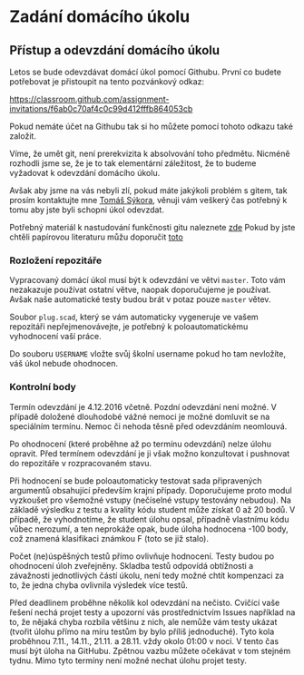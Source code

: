 # Zadání domácího úkolu

## Přístup a odevzdání domácího úkolu

Letos se bude odevzdávat domácí úkol pomocí Githubu. První co budete potřebovat je přistoupit na tento pozvánkový odkaz:

https://classroom.github.com/assignment-invitations/f6ab0c70af4c0c99d412fffb864053cb

Pokud nemáte účet na Githubu tak si ho můžete pomocí tohoto odkazu také založit.

Víme, že umět git, není prerekvizita k absolvování toho předmětu. Nicméně rozhodli jsme se, že je to tak elementární záležitost, že to budeme vyžadovat k odevzdání domácího úkolu.

Avšak aby jsme na vás nebyli zlí, pokud máte jakýkoli problém s gitem, tak prosím kontaktujte mne  [Tomáš Sýkora](mailto://tomas.sykora@fit.cvut.cz), věnuji vám veškerý čas potřebný k tomu aby jste byli schopni úkol odevzdat.

Potřebný materiál k nastudování funkčnosti gitu naleznete [zde](https://guides.github.com)
Pokud by jste chtěli papírovou literaturu můžu doporučit [toto](https://knihy.nic.cz/files/nic/edice/scott_chacon_pro_git.pdf)

### Rozložení repozitáře

Vypracovaný domácí úkol musí být k odevzdání ve větvi `master`. Toto vám nezakazuje používat ostatní větve, naopak doporučujeme je používat. Avšak naše automatické testy budou brát v potaz pouze `master` větev.

Soubor `plug.scad`, který se vám automaticky vygeneruje ve vašem repozitáři nepřejmenovávejte, je potřebný k poloautomatickému vyhodnocení vaší práce.

Do souboru `USERNAME` vložte svůj školní username pokud ho tam nevložíte, váš úkol nebude ohodnocen.

### Kontrolní body


Termín odevzdání je 4.12.2016 včetně. Pozdní odevzdání není možné. V případě doložené dlouhodobé vážné nemoci je možné domluvit se na speciálním termínu. Nemoc či nehoda těsně před odevzdáním neomlouvá.

Po ohodnocení (které proběhne až po termínu odevzdání) nelze úlohu opravit. Před termínem odevzdání je ji však možno konzultovat i pushnovat do repozitáře v rozpracovaném stavu.

Při hodnocení se bude poloautomaticky testovat sada připravených argumentů obsahující především krajní případy. Doporučujeme proto modul vyzkoušet pro všemožné vstupy (nečíselné vstupy testovány nebudou). Na základě výsledku z testu a kvality kódu student může získat 0 až 20 bodů. V případě, že vyhodnotíme, že student úlohu opsal, případně vlastnímu kódu vůbec nerozumí, a ten neprokáže opak, bude úloha hodnocena -100 body, což znamená klasifikaci známkou F (toto se již stalo).

Počet (ne)úspěšných testů přímo ovlivňuje hodnocení. Testy budou po ohodnocení úloh zveřejněny. Skladba testů odpovídá obtížnosti a závažnosti jednotlivých částí úkolu, není tedy možné chtít kompenzaci za to, že jedna chyba ovlivnila výsledek více testů.

Před deadlinem proběhne několik kol odevzdání na nečisto. Cvičící vaše řešení nechá projet testy a upozorní vás prostřednictvím Issues například na to, že nějaká chyba rozbila většinu z nich, ale nemůže vám testy ukázat (tvořit úlohu přímo na míru testům by bylo příliš jednoduché). Tyto kola proběhnou 7.11., 14.11., 21.11. a 28.11. vždy okolo 01:00 v noci. V tento čas musí být úloha na GitHubu. Zpětnou vazbu můžete očekávat v tom stejném tydnu. Mimo tyto termíny není možné nechat úlohu projet testy.







